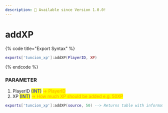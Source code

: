 ```yaml
---
description: 🔧 Available since Version 1.0.0!
---
```


# addXP

{% code title="Export Syntax" %}
```lua
exports['tuncion_xp']:addXP(PlayerID, XP)
```
{% endcode %}

### PARAMETER

1. PlayerID <mark style="color:blue;">(INT)</mark> <mark style="color:orange;">-> PlayerID</mark>
2. XP <mark style="color:blue;">(INT)</mark> <mark style="color:orange;">-> How much XP should be added e.g. 50XP</mark>

```lua
exports['tuncion_xp']:addXP(source, 50) --> Returns table with information
```
